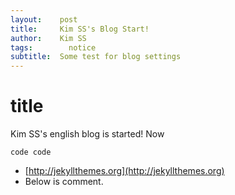 ```yaml
---
layout:    post
title:     Kim SS's Blog Start!
author:    Kim SS
tags: 		 notice
subtitle:  Some test for blog settings
---
```


# title
Kim SS's english blog is started!
Now

```
code code
```

* [http://jekyllthemes.org](http://jekyllthemes.org)
* Below is comment.
